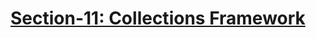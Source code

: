 # [Section-11: Collections Framework]()
<div align="justify">


```java  

```

</div>



<div align="justify">


```java  

```

</div>



<div align="justify">


```java  

```

</div>



<div align="justify">


```java  

```

</div>



<div align="justify">


```java  

```

</div>



<div align="justify">


```java  

```

</div>



<div align="justify">


```java  

```

</div>



<div align="justify">


```java  

```

</div>



<div align="justify">


```java  

```

</div>



<div align="justify">


```java  

```

</div>



<div align="justify">


```java  

```

</div>
